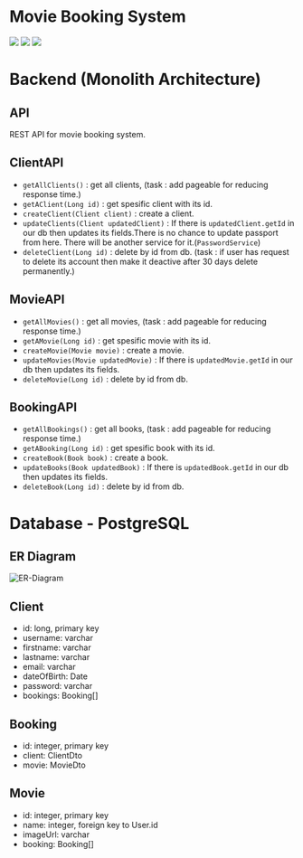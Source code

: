# Movie Booking System



<img src ="https://img.shields.io/github/repo-size/OmerAran/booking?color=succeess&label=Size"> <img src="https://img.shields.io/github/directory-file-count/OmerAran/booking/src?color=yellow&label=%20Backend%20Modules"> <img src="https://img.shields.io/github/directory-file-count/OmerAran/booking/booking-react?color=orange&label=%20Frontend%20Modules"> 


<!-- # Frontend

## User App

### Sign Up

![Register](https://github.com/omeraran/booking/blob/main/res/localhost_4200_register.png)

### Sign In

![Login](https://github.com/omeraran/booking/blob/main/res/localhost_4200_login.png)

### Dashboard

![Dashboard](https://github.com/omeraran/booking/blob/main/res/localhost_4200_dashboard.png)
-->
# Backend (Monolith Architecture)

## API

REST API for movie booking system.


## ClientAPI
* `getAllClients()` : get all clients, (task : add pageable for reducing response time.)
* `getAClient(Long id)` : get spesific client with its id.
* `createClient(Client client)` : create a client.
* `updateClients(Client updatedClient)` : If there is `updatedClient.getId` in our db then updates its fields.There is no chance to update passport from here. There will be another service for it.(`PasswordService`)
* `deleteClient(Long id)` : delete by id from db. (task : if user has request to delete its account then make it deactive after 30 days delete permanently.)


## MovieAPI
* `getAllMovies()` : get all movies, (task : add pageable for reducing response time.)
* `getAMovie(Long id)` : get spesific movie with its id.
* `createMovie(Movie movie)` : create a movie.
* `updateMovies(Movie updatedMovie)` : If there is `updatedMovie.getId` in our db then updates its fields.
*  `deleteMovie(Long id)` : delete by id from db.


## BookingAPI
* `getAllBookings()` : get all books, (task : add pageable for reducing response time.)
* `getABooking(Long id)` : get spesific book with its id.
* `createBook(Book book)` : create a book.
* `updateBooks(Book updatedBook)` : If there is `updatedBook.getId` in our db then updates its fields.
*  `deleteBook(Long id)` : delete by id from db.



# Database  - PostgreSQL

## ER Diagram

![ER-Diagram](https://github.com/omeraran/booking/blob/main/res/ER.jpeg)

## Client
- id: long, primary key
- username: varchar
- firstname: varchar
- lastname: varchar
- email: varchar
- dateOfBirth: Date
- password: varchar
- bookings: Booking[]

## Booking
- id: integer, primary key
- client: ClientDto
- movie: MovieDto

## Movie
- id: integer, primary key
- name: integer, foreign key to User.id
- imageUrl: varchar
- booking: Booking[]
